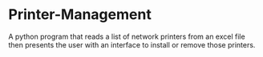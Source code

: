 # Printer-Management
A python program that reads a list of network printers from an excel file then presents the user with an interface to install or remove those printers.

